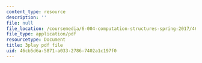 ```yaml
---
content_type: resource
description: ''
file: null
file_location: /coursemedia/6-004-computation-structures-spring-2017/46cb5d6a5871a03327867402a1c197f0_p2DReFbW35c.pdf
file_type: application/pdf
resourcetype: Document
title: 3play pdf file
uid: 46cb5d6a-5871-a033-2786-7402a1c197f0
---
```

